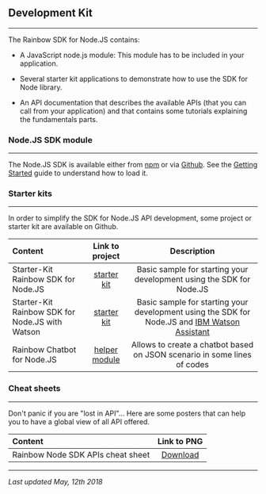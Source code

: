 

## Development Kit

---

The Rainbow SDK for Node.JS contains:

- A JavaScript node.js module: This module has to be included in your application.

- Several starter kit applications to demonstrate how to use the SDK for Node library.

- An API documentation that describes the available APIs (that you can call from your application) and that contains some tutorials explaining the fundamentals parts.

### Node.JS SDK module

---

The Node.JS SDK is available either from [npm](https://www.npmjs.com/package/rainbow-node-sdk) or via [Github](https://github.com/Rainbow-CPaaS/StarterKit-SDKNodeJS). See the [Getting Started](/doc/sdk/node/guides/Getting_Started) guide to understand how to load it. 


### Starter kits

---

In order to simplify the SDK for Node.JS API development, some project or starter kit are available on Github.

| Content | Link to project | Description |
:---------------- | :------------: | :--------:
Starter-Kit Rainbow SDK for Node.JS | [starter kit](https://github.com/Rainbow-CPaaS/StarterKit-SDKNodeJS)  | Basic sample for starting your development using the SDK for Node.JS |
Starter-Kit Rainbow SDK for Node.JS with Watson | [starter kit](https://github.com/Rainbow-CPaaS/StarterKit-SDKNodeJSWatson)  | Basic sample for starting your development using the SDK for Node.JS and [IBM Watson Assistant](https://www.ibm.com/watson/services/conversation/) |
Rainbow Chatbot for Node.JS | [helper module](https://github.com/Rainbow-CPaaS/Rainbow-Chatbot)  | Allows to create a chatbot based on JSON scenario in some lines of codes |


### Cheat sheets

---

Don't panic if you are "lost in API"... Here are some posters that can help you to have a global view of all API offered.

| Content | Link to PNG |  
:---------------- | :------------: |
Rainbow Node SDK APIs cheat sheet | [Download](./doc/sdk/node/cheatsheets/nodeSheet.png)

---

_Last updated May, 12th 2018_
